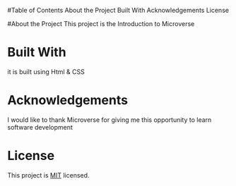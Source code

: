 
#Table of Contents
 About the Project
   Built With
Acknowledgements
License

#About the Project
This project is the Introduction to Microverse
# Built With
it is built using Html & CSS
# Acknowledgements
I would like to thank Microverse for giving me this opportunity to learn software development
# License
This project is [MIT](./LICENSE) licensed.
